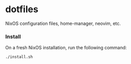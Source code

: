 dotfiles
========

NixOS configuration files, home-manager, neovim, etc.

### Install

On a fresh NixOS installation, run the following command:

```
./install.sh
```
